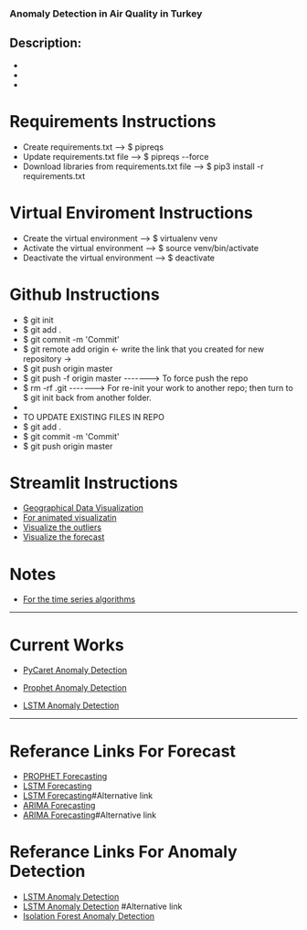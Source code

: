 ### Anomaly Detection in Air Quality in Turkey

## Description: 
- 
- 
- 

# Requirements Instructions
- Create requirements.txt --> $ pipreqs
- Update requirements.txt file --> $ pipreqs --force
- Download libraries from requirements.txt file --> $ pip3 install -r requirements.txt

# Virtual Enviroment Instructions
- Create the virtual environment --> $ virtualenv venv
- Activate the virtual environment --> $ source venv/bin/activate
- Deactivate the virtual environment --> $ deactivate

# Github Instructions 
- $ git init
- $ git add .
- $ git commit -m 'Commit'
- $ git remote add origin <- write the link that you created for new repository ->
- $ git push origin master
- $ git push -f origin master -------> To force push the repo
- $ rm -rf .git -------> For re-init your work to another repo; then turn to $ git init back from another folder.
- 
- TO UPDATE EXISTING FILES IN REPO
- $ git add .
- $ git commit -m 'Commit'
- $ git push origin master

# Streamlit Instructions
- [Geographical Data Visualization](https://www.youtube.com/watch?v=PuJ_JUkahXQ)
- [For animated visualizatin](https://www.youtube.com/watch?v=VZ_tS4F6P2A)
- [Visualize the outliers](https://www.youtube.com/watch?v=1NXryMoU7Ho)
- [Visualize the forecast](https://www.youtube.com/watch?v=gX6nZ7IINu8)

# Notes
- [For the time series algorithms](https://www.youtube.com/watch?v=7MhZ2DDg89Y)

******************************************************************************************************************************************************  

# Current Works
- [PyCaret Anomaly Detection](https://towardsdatascience.com/time-series-anomaly-detection-with-pycaret-706a6e2b2427)

- [Prophet Anomaly Detection](https://www.analyticsvidhya.com/blog/2021/12/anomaly-detection-model-using-facebook-prophet/)

- [LSTM Anomaly Detection](https://towardsdatascience.com/time-series-of-price-anomaly-detection-with-lstm-11a12ba4f6d9)







******************************************************************************************************************************************************  

# Referance Links For Forecast
- [PROPHET Forecasting](https://medium.com/analytics-vidhya/time-series-analysis-a-quick-tour-of-fbprophet-cbbfbffdf9d8)
- [LSTM Forecasting](https://www.youtube.com/watch?v=QIUxPv5PJOY)
- [LSTM Forecasting](https://machinelearningmastery.com/time-series-prediction-lstm-recurrent-neural-networks-python-keras/)#Alternative link 
- [ARIMA Forecasting](https://www.youtube.com/watch?v=JMT1eGJ9c2M) 
- [ARIMA Forecasting](https://www.analyticsvidhya.com/blog/2020/10/how-to-create-an-arima-model-for-time-series-forecasting-in-python/)#Alternative link 

# Referance Links For Anomaly Detection
- [LSTM Anomaly Detection](https://towardsdatascience.com/time-series-of-price-anomaly-detection-with-lstm-11a12ba4f6d9)
- [LSTM Anomaly Detection](https://curiousily.com/posts/anomaly-detection-in-time-series-with-lstms-using-keras-in-python/) #Alternative link 
- [Isolation Forest Anomaly Detection](https://www.youtube.com/watch?v=hkXPdkPfgoo)